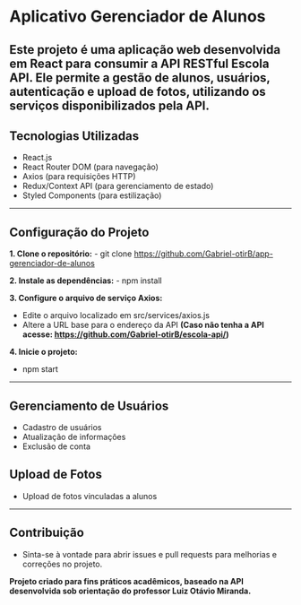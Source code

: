 # Aplicativo Gerenciador de Alunos
Este projeto é uma aplicação web desenvolvida em React para consumir a API RESTful Escola API. Ele permite a gestão de alunos, usuários, autenticação e upload de fotos, utilizando os serviços disponibilizados pela API.
---
## Tecnologias Utilizadas
- React.js
- React Router DOM (para navegação)
- Axios (para requisições HTTP)
- Redux/Context API (para gerenciamento de estado)
- Styled Components (para estilização)
---
## Configuração do Projeto
**1. Clone o repositório:**
    - git clone https://github.com/Gabriel-otirB/app-gerenciador-de-alunos

**2. Instale as dependências:**
    - npm install

**3. Configure o arquivo de serviço Axios:**
- Edite o arquivo localizado em src/services/axios.js
- Altere a URL base para o endereço da API **(Caso não tenha a API acesse: https://github.com/Gabriel-otirB/escola-api/)**

**4. Inicie o projeto:**
- npm start
---
## Gerenciamento de Usuários
- Cadastro de usuários
- Atualização de informações
- Exclusão de conta

## Upload de Fotos
- Upload de fotos vinculadas a alunos
---
## Contribuição
- Sinta-se à vontade para abrir issues e pull requests para melhorias e correções no projeto.

**Projeto criado para fins práticos acadêmicos, baseado na API desenvolvida sob orientação do professor Luiz Otávio Miranda.**

